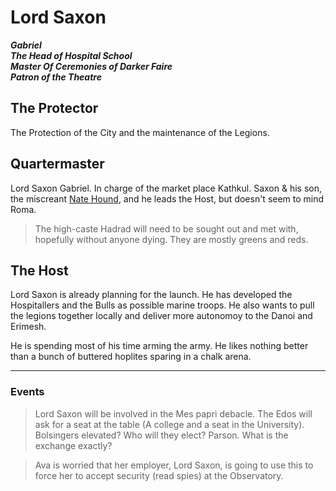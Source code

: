 # Lord Saxon
  ***Gabriel***   
  ***The Head of Hospital School***  
  ***Master Of Ceremonies of Darker Faire***  
  ***Patron of the Theatre***

## The Protector 

The Protection of the City and the maintenance of the Legions. 

## Quartermaster

Lord Saxon Gabriel. In charge of the market place Kathkul. Saxon & his son, the miscreant [Nate Hound](/p/nate), and he leads the Host, but doesn't seem to mind Roma.

> The high-caste Hadrad will need to be sought out and met with, hopefully without anyone dying. They are mostly greens and reds.

## The Host

Lord Saxon is already planning for the launch. He has developed the Hospitallers and the Bulls as possible marine troops. He also wants to pull the legions together locally and deliver more autonomoy to the Danoi and Erimesh. 

He is spending most of his time arming the army. He likes nothing better than a bunch of buttered hoplites sparing in a chalk arena.

---

### Events

> Lord Saxon will be involved in the Mes papri debacle. The Edos will ask for a seat at the table (A college and a seat in the University). Bolsingers elevated? Who will they elect? Parson. What is the exchange exactly?

> Ava is worried that her employer, Lord Saxon, is going to use this to force her to accept security (read spies) at the Observatory.